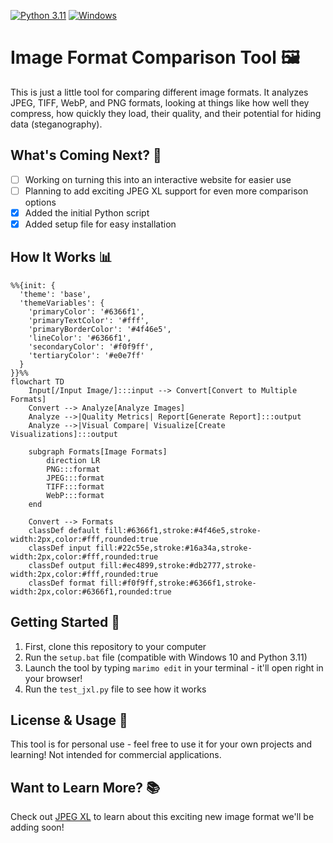 [![Python 3.11](https://img.shields.io/badge/python-3.11-blue.svg)](https://www.python.org/downloads/release/python-311/) [![Windows](https://img.shields.io/badge/Platform-Windows-green.svg)]()
# Image Format Comparison Tool 🖼️

This is just a little tool for comparing different image formats. It analyzes JPEG, TIFF, WebP, and PNG formats, looking at things like how well they compress, how quickly they load, their quality, and their potential for hiding data (steganography).

## What's Coming Next? 🚀

- [ ] Working on turning this into an interactive website for easier use
- [ ] Planning to add exciting JPEG XL support for even more comparison options
- [x] Added the initial Python script
- [x] Added setup file for easy installation

## How It Works 📊

```mermaid
%%{init: {
  'theme': 'base',
  'themeVariables': {
    'primaryColor': '#6366f1',
    'primaryTextColor': '#fff',
    'primaryBorderColor': '#4f46e5',
    'lineColor': '#6366f1',
    'secondaryColor': '#f0f9ff',
    'tertiaryColor': '#e0e7ff'
  }
}}%%
flowchart TD
    Input[/Input Image/]:::input --> Convert[Convert to Multiple Formats]
    Convert --> Analyze[Analyze Images]
    Analyze -->|Quality Metrics| Report[Generate Report]:::output
    Analyze -->|Visual Compare| Visualize[Create Visualizations]:::output

    subgraph Formats[Image Formats]
        direction LR
        PNG:::format
        JPEG:::format
        TIFF:::format
        WebP:::format
    end

    Convert --> Formats
    classDef default fill:#6366f1,stroke:#4f46e5,stroke-width:2px,color:#fff,rounded:true
    classDef input fill:#22c55e,stroke:#16a34a,stroke-width:2px,color:#fff,rounded:true
    classDef output fill:#ec4899,stroke:#db2777,stroke-width:2px,color:#fff,rounded:true
    classDef format fill:#f0f9ff,stroke:#6366f1,stroke-width:2px,color:#6366f1,rounded:true
```

## Getting Started 🚀

1. First, clone this repository to your computer
2. Run the `setup.bat` file (compatible with Windows 10 and Python 3.11)
3. Launch the tool by typing `marimo edit` in your terminal - it'll open right in your browser!
4. Run the `test_jxl.py` file to see how it works

## License & Usage 📝

This tool is for personal use - feel free to use it for your own projects and learning! Not intended for commercial applications.

## Want to Learn More? 📚

Check out [JPEG XL](https://jpegxl.info/index.html) to learn about this exciting new image format we'll be adding soon!
